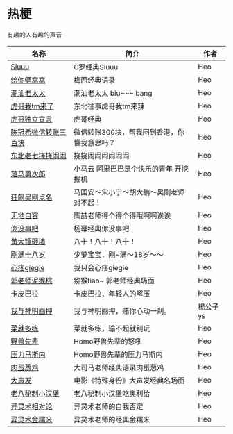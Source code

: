 # 热梗

有趣的人有趣的声音

| 名称  | 简介 | 作者 |
|-----|----|--------|
| [Siuuu](/热梗/audios/Siuuu-1700722734.muyu) | C罗经典Siuuu   |   Heo     |
| [给你俩窝窝](/热梗/audios/给你俩窝窝-1700723547.muyu) | 梅西经典语录   |   Heo     |
| [潮汕老太太](/热梗/audios/潮汕老太太-1700793882.muyu) | 潮汕老太太 biu~~~ bang   |   Heo     |
| [虎哥我tm来了](/热梗/audios/虎哥我tm来了-1700806982.muyu) | 东北往事虎哥我tm来辣   |   Heo     |
| [虎哥独立宣言](/热梗/audios/虎哥独立宣言-1700807375.muyu) | 虎哥经典   |   Heo     |
| [陈冠希微信转账三百块](/热梗/audios/陈冠希微信转账三百块-1700808297.muyu) | 微信转账300块，帮我回到香港，你懂我意思吗？   |   Heo     |
| [东北老七挠挠闹闹](/热梗/audios/东北老七挠挠闹闹-1700809131.muyu) | 挠挠闹闹闹闹闹闹   |   Heo     |
| [范马勇次郎](/热梗/audios/范马勇次郎-1700829280.muyu) | 小马云 阿里巴巴是个快乐的青年 开挖掘机   |   Heo     |
| [狂飙吴刚点名](/热梗/audios/狂飙吴刚点名-1700829813.muyu) | 马国安～宋小宁～胡大鹏～吴刚老师对不起！   |   Heo     |
| [无地自容](/热梗/audios/无地自容-1700830600.muyu) | 陶喆老师得个得个得哦啊啊诶诶  |   Heo     |
| [你没事吧](/热梗/audios/你没事吧-1700833071.muyu) | 杨幂经典你没事吧  |   Heo     |
| [黄大锤砸墙](/热梗/audios/黄大锤砸墙-1700919238.muyu) | 八十！八十！八十！  |   Heo     |
| [刚满十八岁](/热梗/audios/刚满十八岁-1701138224.muyu) | 少萝宝宝，刚~满～18岁～～  |   Heo     |
| [心疼giegie](/热梗/audios/心疼giegie-1701150027.muyu) | 我只会心疼giegie  |   Heo     |
| [郭老师泥猴桃](/热梗/audios/郭老师猕猴桃-1701150466.muyu) | 猕猴tiao~ 郭老师经典场面 |   Heo     |
| [卡皮巴拉](/热梗/audios/卡皮巴拉-1701489335.muyu) | 卡皮巴拉，年轻人的解压 |   Heo     |
| [我与神明画押](/热梗/audios/我与神明画押-1702464698.muyu) | 我与神明画押，赌你心动一刹。 |   楊公子ys     |
| [菜就多练](/热梗/audios/菜就多练-1703336941.muyu) | 菜就多练，输不起就别玩 | Heo |
| [野兽先辈](/热梗/audios/野兽先辈-1703473233.muyu) | Homo野兽先辈的怒吼 | Heo |
| [压力马斯内](/热梗/audios/压力马斯内-1703474824.muyu) | Homo野兽先辈的压力马斯内 | Heo |
| [肉蛋葱鸡](/热梗/audios/肉蛋葱鸡-1703474273.muyu) | 大司马老师经典语录肉蛋葱鸡 | Heo |
| [大声发](/热梗/audios/大声发-1704177751.muyu) | 电影《特殊身份》大声发经典名场面 | Heo |
| [老八秘制小汉堡](/热梗/audios/老八秘制小汉堡-1704253242.muyu) | 老八秘制小汉堡吃奥利给 | Heo |
| [异灵术相对论](/热梗/audios/异灵术相对论-1705191844.muyu) | 异灵术老师的自我否定 | Heo |
| [异灵术金糯米](/热梗/audios/异灵术金糯米-1705192861.muyu) | 异灵术老师的经典金糯米 | Heo |